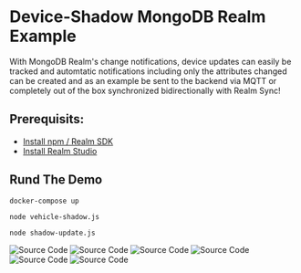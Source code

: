 # Device-Shadow MongoDB Realm Example

With MongoDB Realm's change notifications, device updates can easily be tracked and automtatic notifications including only the attributes changed can be created and as an example be sent to the backend via MQTT or completely out of the box synchronized bidirectionally with Realm Sync!

## Prerequisits:
* [Install npm / Realm SDK](https://docs.mongodb.com/realm/sdk/node/)
* [Install Realm Studio](https://docs.mongodb.com/realm/studio/)


## Rund The Demo

```docker-compose up```

```node vehicle-shadow.js```

```node shadow-update.js```


![Source Code](/media/0_VisualStudio_SourceCode.png)
![Source Code](/media/1_RealmStudio_Empty.png)
![Source Code](/media/2_Shell_StartApp.png)
![Source Code](/media/3_RealmStudio_CarCreated.png)
![Source Code](/media/4_RealmStudio_CarModified.png)
![Source Code](/media/5_Shell_ChangeModifications.png)
